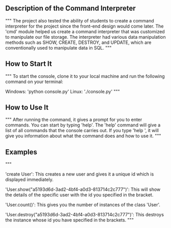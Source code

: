 ## Description of the Command Interpreter
""" The project also tested the ability of students to create a command interpreter for the project since the front-end design would come later. The 'cmd' module helped us create a command interpreter that was customized to manipulate our file storage. The interpreter had various data manipulation methods such as SHOW, CREATE, DESTROY, and UPDATE, which are conventionally used to manipulate data in SQL. """

## How to Start It
""" To start the console, clone it to your local machine and run the following command on your terminal:

Windows: 'python console.py'
Linux: './console.py' """
## How to Use It
""" After running the command, it gives a prompt for you to enter commands. You can start by typing 'help'. The 'help' command will give a list of all commands that the console carries out. If you type 'help ', it will give you information about what the command does and how to use it. """

## Examples
"""

'create User': This creates a new user and gives it a unique id which is displayed immediately.

'User.show("a5193d6d-3ad2-4bf4-a0d3-813714c2c777")': This will show the details of the specific user with the id you specified in the bracket.

'User.count()': This gives you the number of instances of the class 'User'.

'User.destroy("a5193d6d-3ad2-4bf4-a0d3-813714c2c777")': This destroys the instance whose id you have specified in the brackets. """
